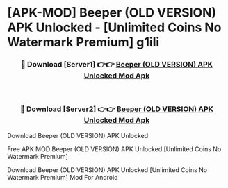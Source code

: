# [APK-MOD] Beeper (OLD VERSION) APK Unlocked - [Unlimited Coins No Watermark Premium] g1ili



<div align="center">
<h3>🔴 Download [Server1] 👉👉 <a href="https://momento.my/?title=Beeper_(OLD_VERSION)_APK_Unlocked">Beeper (OLD VERSION) APK Unlocked Mod Apk</a></h3><br>

<h3>🔴 Download [Server2] 👉👉 <a href="https://momento.my/?title=Beeper_(OLD_VERSION)_APK_Unlocked">Beeper (OLD VERSION) APK Unlocked Mod Apk</a></h3>
</div>



Download Beeper (OLD VERSION) APK Unlocked 

Free APK MOD Beeper (OLD VERSION) APK Unlocked [Unlimited Coins No Watermark Premium]

Download Beeper (OLD VERSION) APK Unlocked [Unlimited Coins No Watermark Premium] Mod For Android
